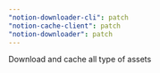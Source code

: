 ```yaml
---
"notion-downloader-cli": patch
"notion-cache-client": patch
"notion-downloader": patch
---
```


Download and cache all type of assets
